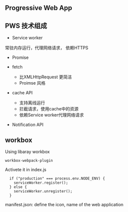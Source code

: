## Progressive Web App

## PWS 技术组成
- Service worker

常驻内存运行，代理网络请求， 依赖HTTPS

- Promise

- fetch
  - 比XMLHttpRequest 更简洁
  - Proimse 风格

- cache API
  - 支持离线运行
  - 拦截请求，使用cache中的资源
  - 依赖Service worker代理网络请求

- Notification API


## workbox 
Using libaray workbox 
```
workbox-webpack-plugin
```
Activete it in index.js
```
  if ("production" === process.env.NODE_ENV) {
    serviceWorker.register();
  } else {
    serviceWorker.unregister();
  }
```

manifest.json: define the icon, name of the web application

